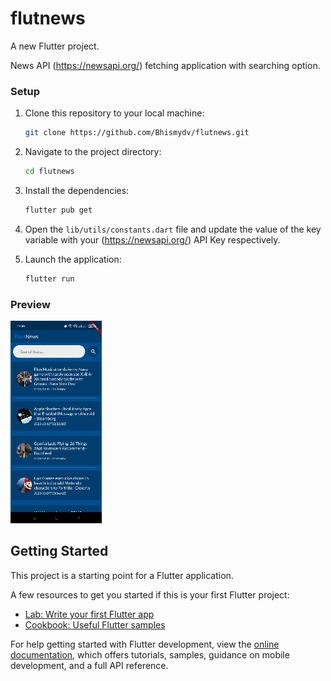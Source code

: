 # flutnews

A new Flutter project.

News API (https://newsapi.org/) fetching application with searching option.

### Setup

1. Clone this repository to your local machine:

   ```bash
   git clone https://github.com/Bhismydv/flutnews.git
   ```

2. Navigate to the project directory:

   ```bash
   cd flutnews
   ```

3. Install the dependencies:

   ```bash
   flutter pub get
   ```

4. Open the `lib/utils/constants.dart` file and update the value of the key variable with your (https://newsapi.org/) API Key respectively.

5. Launch the application:

   ```bash
   flutter run
   ```
### Preview

![Preview](https://github.com/Bhismydv/flutnews/blob/main/fluttnews.gif)

## Getting Started

This project is a starting point for a Flutter application.

A few resources to get you started if this is your first Flutter project:

- [Lab: Write your first Flutter app](https://docs.flutter.dev/get-started/codelab)
- [Cookbook: Useful Flutter samples](https://docs.flutter.dev/cookbook)

For help getting started with Flutter development, view the
[online documentation](https://docs.flutter.dev/), which offers tutorials,
samples, guidance on mobile development, and a full API reference.
